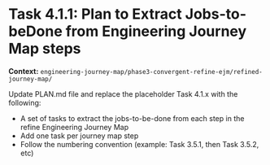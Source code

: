 # Task 4.1.1: Plan to Extract Jobs-to-beDone from Engineering Journey Map steps

**Context:** `engineering-journey-map/phase3-convergent-refine-ejm/refined-journey-map/`

Update PLAN.md file and replace the placeholder Task 4.1.x with the following:
- A set of tasks to extract the jobs-to-be-done from each step in the refine Engineering Journey Map
- Add one task per journey map step
- Follow the numbering convention (example: Task 3.5.1, then Task 3.5.2, etc)